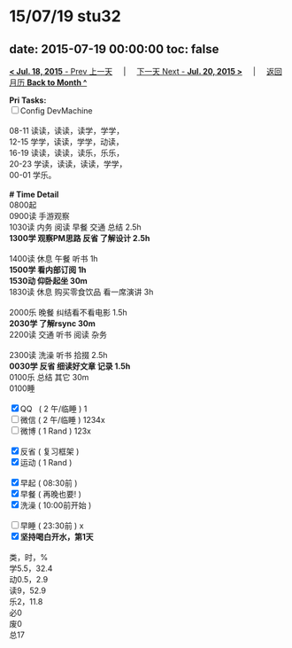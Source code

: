 # 15/07/19 stu32

date: 2015-07-19 00:00:00
toc: false
---
[**< Jul. 18, 2015** - Prev 上一天](/lifelogs/2015/07/d18.html) &nbsp; &nbsp; | &nbsp; &nbsp; [下一天 Next - **Jul. 20, 2015 >**](/lifelogs/2015/07/d20.html) &nbsp; &nbsp; |  &nbsp; &nbsp; [返回月历 **Back to Month ^**](/lifelogs/2015/07/index.html)
<br/><div><b>Pri Tasks:</b></div><div><input type="checkbox"/>Config DevMachine</div><div><br/></div><div>08-11 读读，读读，读学，学学，</div><div>12-15 学学，读读，学学，动读，</div><div>16-19 读读，读读，读乐，乐乐，</div><div>20-23 学读，读读，读读，学学，</div><div>00-01 学乐。</div><div><br/></div><div><b># Time Detail</b></div><div>0800起</div><div>0900读 手游观察</div><div>1030读 内务 阅读 早餐 交通 总结 2.5h</div><div><b>1300学 观察PM思路 反省 了解设计 2.5h</b></div><div><br/></div><div>1400读 休息 午餐 听书 1h</div><div><b>1500学 看内部订阅 1h</b></div><div><b>1530动 仰卧起坐 30m</b></div><div>1830读 休息 购买零食饮品 看一席演讲 3h</div><div><br/></div><div>2000乐 晚餐 纠结看不看电影 1.5h</div><div><b>2030学 了解rsync 30m</b></div><div>2200读 交通 听书 阅读 杂务</div><div><br/></div><div>2300读 洗澡 听书 拾掇 2.5h</div><div><b>0030学 反省 细读好文章 记录 1.5h</b></div><div>0100乐 总结 其它 30m</div><div>0100睡</div><div><br/></div><div><input checked="true" type="checkbox"/>QQ   ( 2 午/临睡 ) 1</div><div><input type="checkbox"/>微信 ( 2 午/临睡 ) 1234x</div><div><input type="checkbox"/>微博 ( 1 Rand ) 123x</div><div><br/></div><div><input checked="true" type="checkbox"/>反省 ( 复习框架 )</div><div><input checked="true" type="checkbox"/>运动 ( 1 Rand )</div><div><br/></div><div><input checked="true" type="checkbox"/>早起 ( 08:30前 )</div><div><input checked="true" type="checkbox"/>早餐 ( 再晚也要! )</div><div><input checked="true" type="checkbox"/>洗澡 ( 10:00前开始 )</div><div><br/></div><div><input type="checkbox"/>早睡 ( 23:30前 ) x</div><div><b><input checked="true" type="checkbox"/></b><b>坚持喝白开水，第1天</b></div><div><br/></div><div>类，时，%</div><div>学5.5，32.4</div><div>动0.5，2.9</div><div>读9，52.9</div><div>乐2，11.8</div><div>必0</div><div>废0</div><div>总17</div>
